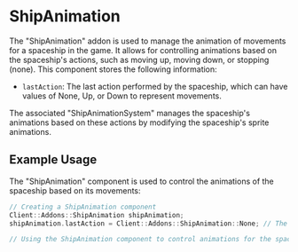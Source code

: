 # ShipAnimation

The "ShipAnimation" addon is used to manage the animation of movements for a spaceship in the game. It allows for controlling animations based on the spaceship's actions, such as moving up, moving down, or stopping (none). This component stores the following information:

- `lastAction`: The last action performed by the spaceship, which can have values of None, Up, or Down to represent movements.

The associated "ShipAnimationSystem" manages the spaceship's animations based on these actions by modifying the spaceship's sprite animations.

## Example Usage

The "ShipAnimation" component is used to control the animations of the spaceship based on its movements:

```cpp
// Creating a ShipAnimation component
Client::Addons::ShipAnimation shipAnimation;
shipAnimation.lastAction = Client::Addons::ShipAnimation::None; // The spaceship is not moving initially

// Using the ShipAnimation component to control animations for the spaceship
```